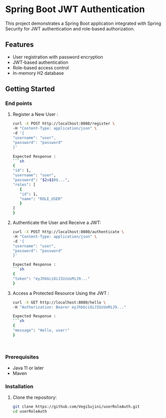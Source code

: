 # Spring Boot JWT Authentication

This project demonstrates a Spring Boot application integrated with Spring Security for JWT authentication and role-based authorization.

## Features

- User registration with password encryption
- JWT-based authentication
- Role-based access control
- In-memory H2 database

## Getting Started

### End points
1. Register a New User :
     ```sh
    curl -X POST http://localhost:8080/register \
    -H "Content-Type: application/json" \
    -d '{
    "username": "user",
    "password": "password"
    }'
    
   Expected Response :
   ```sh
    {
    "id": 1,
    "username": "user",
    "password": "$2a$10$...",
    "roles": [
        {
        "id": 1,
        "name": "ROLE_USER"
        }
    ]
    }
2. Authenticate the User and Receive a JWT:
    ```sh
    curl -X POST http://localhost:8080/authenticate \
    -H "Content-Type: application/json" \
    -d '{
    "username": "user",
    "password": "password"
    }'

    Expected Response :
    ```sh
    {
    "token": "eyJhbGciOiJIUzUxMiJ9..."
    }
3. Access a Protected Resource Using the JWT : 
    ```sh
    curl -X GET http://localhost:8080/hello \
    -H "Authorization: Bearer eyJhbGciOiJIUzUxMiJ9..."

    Expected Response :
    ```sh
    {
    "message": "Hello, user!"
    }




### Prerequisites

- Java 11 or later
- Maven

### Installation

1. Clone the repository:
   ```sh
   git clone https://github.com/VegiSujini/userRoleAuth.git
   cd userRoleAuth
